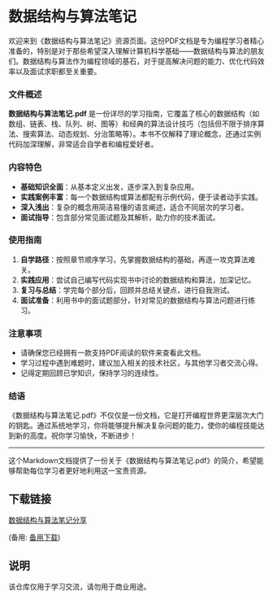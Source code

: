 # 数据结构与算法笔记

欢迎来到《数据结构与算法笔记》资源页面。这份PDF文档是专为编程学习者精心准备的，特别是对于那些希望深入理解计算机科学基础——数据结构与算法的朋友们。数据结构与算法作为编程领域的基石，对于提高解决问题的能力、优化代码效率以及面试求职都至关重要。

### 文件概述

**数据结构与算法笔记.pdf** 是一份详尽的学习指南，它覆盖了核心的数据结构（如数组、链表、栈、队列、树、图等）和经典的算法设计技巧（包括但不限于排序算法、搜索算法、动态规划、分治策略等）。本书不仅解释了理论概念，还通过实例代码加深理解，非常适合自学者和编程爱好者。

### 内容特色

- **基础知识全面**：从基本定义出发，逐步深入到复杂应用。
- **实践案例丰富**：每一个数据结构或算法都配有示例代码，便于读者动手实践。
- **深入浅出**：复杂的概念用简洁易懂的语言阐述，适合不同层次的学习者。
- **面试指导**：包含部分常见面试题及其解析，助力你的技术面试。

### 使用指南

1. **自学路径**：按照章节顺序学习，先掌握数据结构的基础，再逐一攻克算法难关。
2. **实践应用**：尝试自己编写代码实现书中讨论的数据结构和算法，加深记忆。
3. **复习与总结**：学完每个部分后，回顾并总结关键点，进行自我测试。
4. **面试准备**：利用书中的面试题部分，针对常见的数据结构与算法问题进行练习。

### 注意事项

- 请确保您已经拥有一款支持PDF阅读的软件来查看此文档。
- 学习过程中遇到难题时，建议加入相关的技术社区，与其他学习者交流心得。
- 记得定期回顾已学知识，保持学习的连续性。

### 结语

《数据结构与算法笔记.pdf》不仅仅是一份文档，它是打开编程世界更深层次大门的钥匙。通过系统地学习，你将能够提升解决复杂问题的能力，使你的编程技能达到新的高度。祝你学习愉快，不断进步！

---

这个Markdown文档提供了一份关于《数据结构与算法笔记.pdf》的简介，希望能够帮助每位学习者更好地利用这一宝贵资源。

## 下载链接
[数据结构与算法笔记分享](https://pan.quark.cn/s/1d291ebce678) 

(备用: [备用下载](https://pan.baidu.com/s/1P-lHCLs7rC6XIWzTR3xB9Q?pwd=1234))

## 说明

该仓库仅用于学习交流，请勿用于商业用途。
